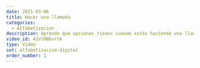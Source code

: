 ```yaml
---
date: 2021-03-06
title: Hacer una llamada
categories:
  - Alfabetizacion
description: Aprende qué opciones tienes cuando estás haciendo una llamada, a parte de hablar, claro está.
video_id: 42vlM8bvrtk
type: Video
set: alfabetizacion-digital
order_number: 1
---
```

